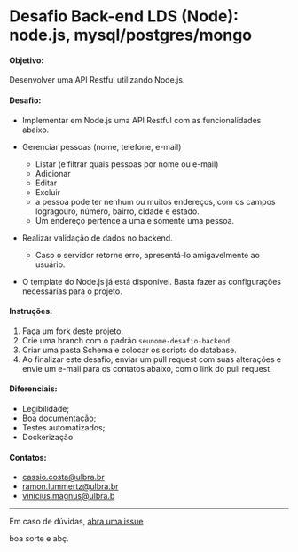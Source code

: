 # Desafio Back-end LDS (Node): node.js, mysql/postgres/mongo

#### Objetivo:

Desenvolver uma API Restful utilizando Node.js.

#### Desafio:

- Implementar em Node.js uma API Restful com as funcionalidades abaixo.

- Gerenciar pessoas (nome, telefone, e-mail)
  - Listar (e filtrar quais pessoas por nome ou e-mail)
  - Adicionar
  - Editar
  - Excluir
  - a pessoa pode ter nenhum ou muitos endereços, com os campos logragouro, número, bairro, cidade e estado.
  - Um endereço pertence a uma e somente uma pessoa.

- Realizar validação de dados no backend.
  - Caso o servidor retorne erro, apresentá-lo amigavelmente ao usuário.

- O template do Node.js já está disponível. Basta fazer as configurações necessárias para o projeto.


#### Instruções:

1. Faça um fork deste projeto.
2. Crie uma branch com o padrão `seunome-desafio-backend`.
3. Criar uma pasta Schema e colocar os scripts do database.
4. Ao finalizar este desafio, enviar um pull request com suas alterações e envie um e-mail para os contatos abaixo, com o link do pull request.


#### Diferenciais:

- Legibilidade;
- Boa documentação;
- Testes automatizados;
- Dockerização

#### Contatos:

- cassio.costa@ulbra.br
- ramon.lummertz@ulbra.br
- vinicius.magnus@ulbra.b

---

Em caso de dúvidas, [abra uma issue](https://github.com/lds-ulbra-torres/desafio-backend-nodejs/issues)

boa sorte e abç.
